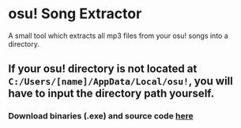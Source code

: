 # osu! Song Extractor

A small tool which extracts all mp3 files from your osu! songs into a directory.

## If your osu! directory is not located at `C:/Users/[name]/AppData/Local/osu!`, you will have to input the directory path yourself.

### Download binaries (.exe) and source code [here](https://github.com/Jerrynicki/osu-song-extractor/releases)
